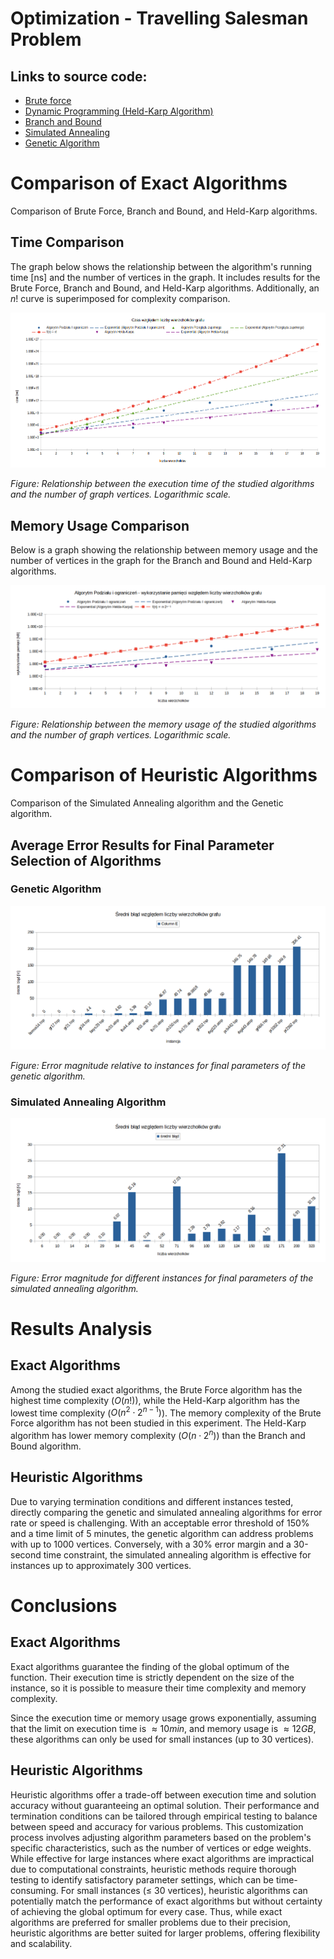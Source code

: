 # Optimization - Travelling Salesman Problem

## Links to source code:

- [Brute force](https://github.com/piotrdurniat/tsp-brute-force)
- [Dynamic Programming (Held-Karp Algorithm)](https://github.com/piotrdurniat/tsp-held-karp)
- [Branch and Bound](https://github.com/piotrdurniat/tsp-branch-and-bound)
- [Simulated Annealing](https://github.com/piotrdurniat/tsp-simulated-annealing)
- [Genetic Algorithm](https://github.com/piotrdurniat/tsp-genetic-algorithm)

# Comparison of Exact Algorithms

Comparison of Brute Force, Branch and Bound, and Held-Karp algorithms.

## Time Comparison

The graph below shows the relationship between the algorithm's running time [ns] and the number of vertices in the graph. It includes results for the Brute Force, Branch and Bound, and Held-Karp algorithms. Additionally, an $n!$ curve is superimposed for complexity comparison.

![Relationship between the execution time of the studied algorithms and the number of graph vertices. Logarithmic scale.](img/graph-comp-time.png)

_Figure: Relationship between the execution time of the studied algorithms and the number of graph vertices. Logarithmic scale._

## Memory Usage Comparison

Below is a graph showing the relationship between memory usage and the number of vertices in the graph for the Branch and Bound and Held-Karp algorithms.

![Relationship between the memory usage of the studied algorithms and the number of graph vertices. Logarithmic scale.](img/graph-comp-ram.png)

_Figure: Relationship between the memory usage of the studied algorithms and the number of graph vertices. Logarithmic scale._

# Comparison of Heuristic Algorithms

Comparison of the Simulated Annealing algorithm and the Genetic algorithm.

## Average Error Results for Final Parameter Selection of Algorithms

### Genetic Algorithm

![Error magnitude relative to instances for final parameters of the genetic algorithm.](img/genetic/final-params-error.png)

_Figure: Error magnitude relative to instances for final parameters of the genetic algorithm._

### Simulated Annealing Algorithm

![Error magnitude for different instances for final parameters.](img/sa/final-graph.png)

_Figure: Error magnitude for different instances for final parameters of the simulated annealing algorithm._

# Results Analysis

## Exact Algorithms

Among the studied exact algorithms, the Brute Force algorithm has the highest time complexity ($O(n!)$), while the Held-Karp algorithm has the lowest time complexity ($O(n^2\cdot 2^{n-1})$).
The memory complexity of the Brute Force algorithm has not been studied in this experiment. The Held-Karp algorithm has lower memory complexity ($O(n\cdot 2^{n})$) than the Branch and Bound algorithm.

## Heuristic Algorithms

Due to varying termination conditions and different instances tested, directly comparing the genetic and simulated annealing algorithms for error rate or speed is challenging. With an acceptable error threshold of 150% and a time limit of 5 minutes, the genetic algorithm can address problems with up to 1000 vertices. Conversely, with a 30% error margin and a 30-second time constraint, the simulated annealing algorithm is effective for instances up to approximately 300 vertices.

# Conclusions

## Exact Algorithms

Exact algorithms guarantee the finding of the global optimum of the function. Their execution time is strictly dependent on the size of the instance, so it is possible to measure their time complexity and memory complexity.

Since the execution time or memory usage grows exponentially, assuming that the limit on execution time is $\approx 10 min$, and memory usage is $\approx 12 GB$, these algorithms can only be used for small instances (up to 30 vertices).

## Heuristic Algorithms

Heuristic algorithms offer a trade-off between execution time and solution accuracy without guaranteeing an optimal solution. Their performance and termination conditions can be tailored through empirical testing to balance between speed and accuracy for various problems. This customization process involves adjusting algorithm parameters based on the problem's specific characteristics, such as the number of vertices or edge weights. While effective for large instances where exact algorithms are impractical due to computational constraints, heuristic methods require thorough testing to identify satisfactory parameter settings, which can be time-consuming. For small instances (≤ 30 vertices), heuristic algorithms can potentially match the performance of exact algorithms but without certainty of achieving the global optimum for every case. Thus, while exact algorithms are preferred for smaller problems due to their precision, heuristic algorithms are better suited for larger problems, offering flexibility and scalability.
